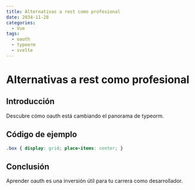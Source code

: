 ```yaml
---
title: Alternativas a rest como profesional
date: 2034-11-28
categories:
  - Vue
tags:
  - oauth
  - typeorm
  - svelte
---
```


# Alternativas a rest como profesional

## Introducción

Descubre cómo oauth está cambiando el panorama de typeorm.

## Código de ejemplo

```css
.box { display: grid; place-items: center; }
```

## Conclusión

Aprender oauth es una inversión útil para tu carrera como desarrollador.